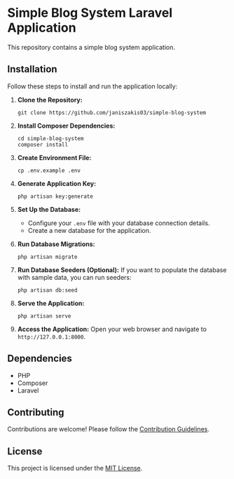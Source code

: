 # Simple Blog System Laravel Application

This repository contains a simple blog system application.

## Installation

Follow these steps to install and run the application locally:

1. **Clone the Repository:**
   ```
   git clone https://github.com/janiszakis03/simple-blog-system
   ```

2. **Install Composer Dependencies:**
   ```
   cd simple-blog-system
   composer install
   ```

3. **Create Environment File:**
   ```
   cp .env.example .env
   ```

4. **Generate Application Key:**
   ```
   php artisan key:generate
   ```

5. **Set Up the Database:**
   - Configure your `.env` file with your database connection details.
   - Create a new database for the application.

6. **Run Database Migrations:**
   ```
   php artisan migrate
   ```

7. **Run Database Seeders (Optional):**
   If you want to populate the database with sample data, you can run seeders:
   ```
   php artisan db:seed
   ```

8. **Serve the Application:**
   ```
   php artisan serve
   ```

9. **Access the Application:**
   Open your web browser and navigate to `http://127.0.0.1:8000`.

## Dependencies

- PHP
- Composer
- Laravel

## Contributing

Contributions are welcome! Please follow the [Contribution Guidelines](CONTRIBUTING.md).

## License

This project is licensed under the [MIT License](LICENSE).